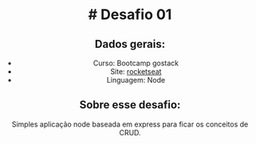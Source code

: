 <h1 align="center" style="border:0"># Desafio 01</h1>

<h2 align="center">Dados gerais:</h2>
<ul align="center">
  <li>Curso: Bootcamp gostack</li>
  <li>Site: <a href="https://rocketseat.com.br">rocketseat</a></li>
  <li>Linguagem: Node</li>
</ul>

<h2 align="center">Sobre esse desafio:</h2>
<p align="center">Simples aplicação node baseada em express para ficar os conceitos de CRUD.</p>
